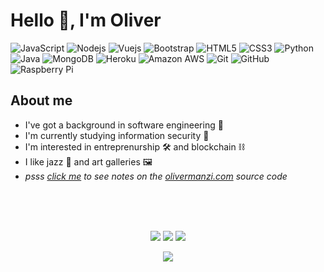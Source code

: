 # **Hello 👋, I'm Oliver**

![JavaScript](https://img.shields.io/badge/-JavaScript-black?style=flat-square&logo=javascript)
![Nodejs](https://img.shields.io/badge/-Nodejs-black?style=flat-square&logo=Node.js)
![Vuejs](https://img.shields.io/badge/-Vuejs-black?style=flat-square&logo=vuedotjs)
![Bootstrap](https://img.shields.io/badge/-Bootstrap-black?style=flat-square&logo=bootstrap)
![HTML5](https://img.shields.io/badge/-HTML5-black?style=flat-square&logo=html5)
![CSS3](https://img.shields.io/badge/-CSS3-black?style=flat-square&logo=css3)
![Python](https://img.shields.io/badge/-Python-black?style=flat-square&logo=Python)
![Java](https://img.shields.io/badge/-Java-black?style=flat-square&logo=java)
![MongoDB](https://img.shields.io/badge/-MongoDB-black?style=flat-square&logo=mongodb)
![Heroku](https://img.shields.io/badge/-Heroku-black?style=flat-square&logo=heroku)
![Amazon AWS](https://img.shields.io/badge/AWS-black?style=flat-square&logo=amazon-aws)
![Git](https://img.shields.io/badge/-Git-black?style=flat-square&logo=git)
![GitHub](https://img.shields.io/badge/-GitHub-black?style=flat-square&logo=github)
![Raspberry Pi](https://img.shields.io/badge/-Raspberry%20Pi-black?style=flat-square&logo=Raspberry-Pi)

## **About me**

- I've got a background in software engineering 💾
- I'm currently studying information security 🔐
- I'm interested in entreprenurship 🛠 and blockchain ⛓
- I like jazz 🎺 and art galleries 🖼
- *psss [click me](./docs/project.md) to see notes on the [olivermanzi.com](www.olivermanzi.com) source code*

<br>
<br>
<br>
<p align="center">
<a target="_blank" href="https://olivermanzi.com/"><img src="https://img.shields.io/badge/-Website-black?style=for-the-badge"></img></a>	
<a target="_blank" href="https://www.linkedin.com/in/oliver-manzi/"><img src="https://img.shields.io/badge/-LinkedIn-black?style=for-the-badge&logo=Linkedin"></img></a>
<a target="_blank" href="mailto:olivermanzi.dev@gmail.com"><img src="https://img.shields.io/badge/-Gmail-black?style=for-the-badge&logo=Gmail"></img></a>
</p>

<p align="center">
<img src="https://visitor-badge.glitch.me/badge?page_id=olivermanzi.olivermanzi"></img>
</p>
